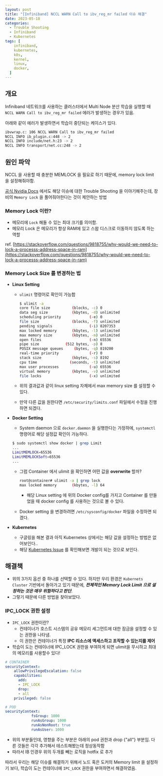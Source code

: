 ```yaml
---
layout: post
title: "[Infiniband] NCCL WARN Call to ibv_reg_mr failed 이슈 해결"
date: 2023-05-18
categories:
  - Trouble Shooting
  - Infiniband
  - Kubernetes
tags: [
    infiniband,
    kubernetes,
    k8s,
    kernel,
    linux,
    docker,
  ]
---
```


## 개요

Infiniband 네트워크를 사용하는 클러스터에서 Multi Node 분산 학습을 실행할 때 `NCCL WARN Call to ibv_reg_mr failed` 에러가 발생하는 경우가 있음. 

아래와 같이 에러가 발생하면서 학습이 중단되는 케이스가 있다. 

```bash
ibvwrap.c: 106 NCCL WARN Call to ibv_reg_mr failed
NCCL INFO ib_plugin.c:448 -> 2
NCCL INFO include/net.h:23 -> 2
NCCL INFO transport/net.cc:248 -> 2
```

## 원인 파악

NCCL 을 사용할 때 충분한 MEMLOCK 을 필요로 하기 때문에, memory lock limit 을 설정해줘야함. 

[공식 Nvidia Docs](https://docs.nvidia.com/deeplearning/nccl/user-guide/docs/troubleshooting.html) 에서도 해당 이슈에 대한 Trouble Shooting 을 이야기해주는데, 장비의 `Memory Lock` 을 풀어줘야한다는 것이 제안하는 방법

### Memory Lock 이란?

- 메모리에 `Lock` 해둘 수 있는 최대 크기를 의미함.
- 메모리 Lock 은 메모리가 항상 RAM에 있고 스왑 디스크로 이동하지 않도록 하는 역할

ref. [https://stackoverflow.com/questions/9818755/why-would-we-need-to-lock-a-processs-address-space-in-ram](https://stackoverflow.com/questions/9818755/why-would-we-need-to-lock-a-processs-address-space-in-ram)

### Memory Lock Size 를 변경하는 법

- **Linux Setting**
    - `ulimit` 명령어로 확인이 가능함
        
        ```bash
        $ ulimit -a
        core file size          (blocks, -c) 0
        data seg size           (kbytes, -d) unlimited
        scheduling priority             (-e) 0
        file size               (blocks, -f) unlimited
        pending signals                 (-i) 8207353
        max locked memory       (kbytes, -l) unlimited
        max memory size         (kbytes, -m) unlimited
        open files                      (-n) 65536
        pipe size            (512 bytes, -p) 8
        POSIX message queues     (bytes, -q) 819200
        real-time priority              (-r) 0
        stack size              (kbytes, -s) 8192
        cpu time               (seconds, -t) unlimited
        max user processes              (-u) 65536
        virtual memory          (kbytes, -v) unlimited
        file locks                      (-x) unlimited
        ```
        
    - 위의 결과값과 같이 linux setting 자체에서 max memory size 를 설정할 수 있다.
    - 만약 다른 값을 원한다면 `/etc/security/limits.conf` 파일에서 수정을 진행하면 되겠다.
- **Docker Setting**
    - System daemon 으로 `docker.daemon` 을 실행한다는 가정하에, `systemctl` 명령어로 해당 설정값 확인이 가능하다.
    
    ```bash
    $ sudo systemctl show docker | grep Limit
    ...
    LimitMEMLOCK=65536
    LimitMEMLOCKSoft=65536
    ...
    ```
    
    - 그럼 Container 에서 ulimit 을 확인하면 어떤 값을 **overwrite** 할까?
        
        ```bash
        root@container# ulimit -a | grep lock
        max locked memory       (kbytes, -l) 64
        ```
        
        - 해당 Linux setting 에 위의 Docker config를 가지고 Container 를 만들었을 때 docker config 를 사용하는 것으로 볼 수 있다.
    - Docker setting 을 변경하려면 `/etc/sysconfig/docker` 파일을 수정하면 되겠다.
- **Kubernetes**
    - 구글링을 해본 결과 아직 Kubernetes 상에서는 해당 값을 설정하는 방법은 없어보인다..
    - 해당 [Kubernetes Issue](https://github.com/kubernetes/kubernetes/issues/3595) 를 확인해보면 개발이 되는 것으로 보인다.

## 해결책

- 위의 3가지 옵션 중 하나를 선택할 수 있다. 하지만 우리 환경은 `Kubernets Cluster` 기반에서 돌아가고 있기 때문에, ***전체적인 Memory Lock Limit 으로 설정하는 것은 매우 위험하다고 판단***.
- 그렇기 때문에 다른 방법을 찾아보았다.

### IPC_LOCK 권한 설정

- `IPC_LOCK` 권한이란?
    - 컨테이너가 호스트 시스템의 공유 메모리 세그먼트에 대한 잠금을 설정할 수 있는 권한을 나타냄.
    - 이 권한은 컨테이너가 특정 **IPC 리소스에 액세스하고 조작할 수 있는지를 제어**
- 학습이 도는 컨테이너에 IPC_LOCK 권한을 부여하게 되면 ulimit을 무시하고 최대의 메모리를 사용할수 있다!

```yaml
# CONTAINER
securityContext:
    allowPrivilegeEscalation: false
    capabilities:
      add:
      - IPC_LOCK
      drop:
      - all
    privileged: false

# POD
securityContext:
            fsGroup: 1000
            runAsGroup: 1000
            runAsNonRoot: true
            runAsUser: 1000
```
- 위의 부분들인데, 영향을 주는 부분은 아래의 pod 권한과 drop {"all"} 부분임. 다른 것들은 각각 추가해서 테스트해봤는데 정상동작함
- 따라서 IB 인경우 위의 두개를 빼는 로직을 hotfix 로 추가

따라서 우리는 해당 이슈를 해결하기 위해서 노드 혹은 도커의 Memory limit 을 설정하기 보다, 학습이 도는 컨테이너에 `IPC_LOCK` 권한을 부여하면서 해결하였음.